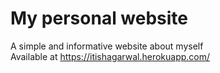 # My personal website
A simple and informative website about myself </br>
Available at https://itishagarwal.herokuapp.com/
